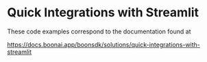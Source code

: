 # Quick Integrations with Streamlit

These code examples correspond to the documentation found at 

https://docs.boonai.app/boonsdk/solutions/quick-integrations-with-streamlit
